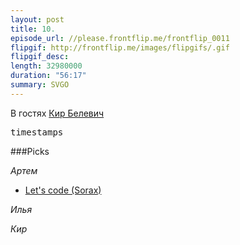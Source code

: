 ```yaml
---
layout: post
title: 10.
episode_url: //please.frontflip.me/frontflip_0011
flipgif: http://frontflip.me/images/flipgifs/.gif
flipgif_desc:
length: 32980000
duration: "56:17"
summary: SVGO
---
```


В гостях [Кир Белевич](https://twitter.com/deepsweet)

<pre>
timestamps
</pre>

###Picks

*Артем*

- [Let's code (Sorax)](http://www.youtube.com/channel/UCdnFX7mzgup9moXG2fULOog)

*Илья*


*Кир*
